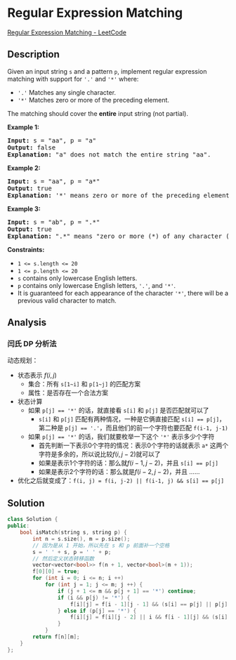 # Regular Expression Matching

[Regular Expression Matching - LeetCode](https://leetcode.com/problems/regular-expression-matching/description/)

## Description

Given an input string `s` and a pattern `p`, implement regular expression matching with support for `'.'` and `'*'` where:

* `'.'` Matches any single character.
* `'*'` Matches zero or more of the preceding element.

The matching should cover the **entire** input string (not partial).

**Example 1:**

<pre><strong>Input:</strong> s = "aa", p = "a"
<strong>Output:</strong> false
<strong>Explanation:</strong> "a" does not match the entire string "aa".
</pre>

**Example 2:**

<pre><strong>Input:</strong> s = "aa", p = "a*"
<strong>Output:</strong> true
<strong>Explanation:</strong> '*' means zero or more of the preceding element, 'a'. Therefore, by repeating 'a' once, it becomes "aa".
</pre>

**Example 3:**

<pre><strong>Input:</strong> s = "ab", p = ".*"
<strong>Output:</strong> true
<strong>Explanation:</strong> ".*" means "zero or more (*) of any character (.)".
</pre>

**Constraints:**

* `1 <= s.length <= 20`
* `1 <= p.length <= 20`
* `s` contains only lowercase English letters.
* `p` contains only lowercase English letters, `'.'`, and `'*'`.
* It is guaranteed for each appearance of the character `'*'`, there will be a previous valid character to match.

## Analysis

### 闫氏 DP 分析法

动态规划：

* 状态表示 $f(i, j)$
  * 集合：所有 `s[1~i]` 和 `p[1~j]` 的匹配方案
  * 属性：是否存在一个合法方案
* 状态计算
  * 如果 `p[j] == '*'` 的话，就直接看 `s[i]` 和 `p[j]` 是否匹配就可以了
    * `s[i]` 和 `p[j]` 匹配有两种情况，一种是它俩直接匹配 `s[i] == p[j]`，第二种是  `p[j] == '.'`，而且他们的前一个字符也要匹配 `f(i-1, j-1)`
  * 如果 `p[j] == '*'` 的话，我们就要枚举一下这个 `'*'` 表示多少个字符
    * 首先判断一下表示$0$个字符的情况：表示$0$个字符的话就表示 `a*` 这两个字符是多余的，所以说比较$f(i, j -2)$就可以了
    * 如果是表示$1$个字符的话：那么就$f(i-1, j-2)$，并且 `s[i] == p[j]`
    * 如果是表示$2$个字符的话：那么就是$f(i-2, j-2)$，并且 ……
* 优化之后就变成了：`f(i, j) = f(i, j-2) || f(i-1, j) && s[i] == p[j]`

## Solution

```c++
class Solution {
public:
	bool isMatch(string s, string p) {
		int n = s.size(), m = p.size();
		// 因为是从 1 开始，所以先在 s 和 p 前面补一个空格
		s = ' ' + s, p = ' ' + p;
		// 然后定义状态转移函数
		vector<vector<bool>> f(n + 1, vector<bool>(m + 1));
		f[0][0] = true;
		for (int i = 0; i <= n; i ++)
			for (int j = 1; j <= m; j ++) {
				if (j + 1 <= m && p[j + 1] == '*') continue;
				if (i && p[j) != '*') {
					f[i][j] = f[i - 1][j - 1] && (s[i] == p[j] || p[j] == '.');
				} else if (p[j] == '*') {
					f[i][j] = f[i][j - 2] || i && f[i - 1][j] && (s[i] == p[j - 1] || p[j - 1]=='.');
				}
			}
		return f[n][m];
	}
};
```
